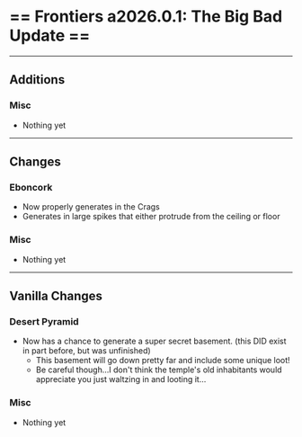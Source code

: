 # == Frontiers a2026.0.1: The Big Bad Update ==

--------------------------
## Additions
### Misc
- Nothing yet

--------------------------
## Changes
### Eboncork
- Now properly generates in the Crags
- Generates in large spikes that either protrude from the ceiling or floor
### Misc
- Nothing yet

--------------------------
## Vanilla Changes
### Desert Pyramid
- Now has a chance to generate a super secret basement. (this DID exist in part before, but was unfinished)
    - This basement will go down pretty far and include some unique loot!
    - Be careful though...I don't think the temple's old inhabitants would appreciate you just waltzing in and looting it...

### Misc
- Nothing yet